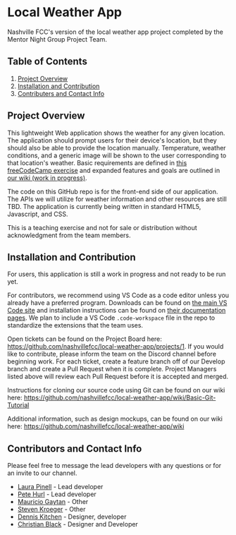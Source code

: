 # Local Weather App

Nashville FCC's version of the local weather app project completed by the Mentor Night Group Project Team.

## Table of Contents

1. [Project Overview](#project-overview)
2. [Installation and Contribution](#installation)
3. [Contributers and Contact Info](#contributors)

<a name="project-overview"></a>
## Project Overview

This lightweight Web application shows the weather for any given location. The application should prompt users for their device's location, but they should also be able to provide the location manually. Temperature, weather conditions, and a generic image will be shown to the user corresponding to that location's weather. Basic requirements are defined in [this freeCodeCamp exercise](https://learn.freecodecamp.org/coding-interview-prep/take-home-projects/show-the-local-weather/) and expanded features and goals are outlined in [our wiki (work in progress)](https://github.com/nashvillefcc/local-weather-app/wiki).

The code on this GitHub repo is for the front-end side of our application. The APIs we will utilize for weather information and other resources are still TBD. The application is currently being written in standard HTML5, Javascript, and CSS.

This is a teaching exercise and not for sale or distribution without acknowledgment from the team members.

<a name="installation"></a>
## Installation and Contribution

For users, this application is still a work in progress and not ready to be run yet.

For contributors, we recommend using VS Code as a code editor unless you already have a preferred program. Downloads can be found on [the main VS Code site](https://code.visualstudio.com) and installation instructions can be found on [their documentation pages](https://code.visualstudio.com/docs/setup/setup-overview). We plan to include a VS Code `.code-workspace` file in the repo to standardize the extensions that the team uses.

Open tickets can be found on the Project Board here: https://github.com/nashvillefcc/local-weather-app/projects/1. If you would like to contribute, please inform the team on the Discord channel before beginning work. For each ticket, create a feature branch off of our Develop branch and create a Pull Request when it is complete. Project Managers listed above will review each Pull Request before it is accepted and merged.

Instructions for cloning our source code using Git can be found on our wiki here: https://github.com/nashvillefcc/local-weather-app/wiki/Basic-Git-Tutorial

Additional information, such as design mockups, can be found on our wiki here: https://github.com/nashvillefcc/local-weather-app/wiki

<a name="contributors"></a>
## Contributors and Contact Info

Please feel free to message the lead developers with any questions or for an invite to our channel.

- <a href="https://github.com/lapinell">Laura Pinell</a> - Lead developer
- <a href="https://github.com/MoribundMedium">Pete Hurl</a> - Lead developer
- <a href="https://github.com/mgaytan">Mauricio Gaytan</a> - Other
- <a href="https://github.com/16-steven">Steven Kroeger</a> - Other
- <a href="https://github.com/denniswkitchen">Dennis Kitchen</a> - Designer, developer
- <a href="https://github.com/blackcl3">Christian Black</a> - Designer and Developer
